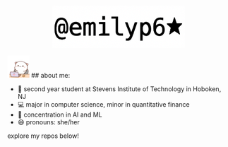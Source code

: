 <p align="center">
  <img src="https://github.com/emilyp6/emilyp6/blob/main/emilyp6.png" width="300"/>
</p>

<img src="https://github.com/emilyp6/emilyp6/blob/main/cat.gif" width="50"/> ## about me:

- 🌱 second year student at Stevens Institute of Technology in Hoboken, NJ
- 💻 major in computer science, minor in quantitative finance
- 🧠 concentration in AI and ML
- 😄 pronouns: she/her

explore my repos below!
